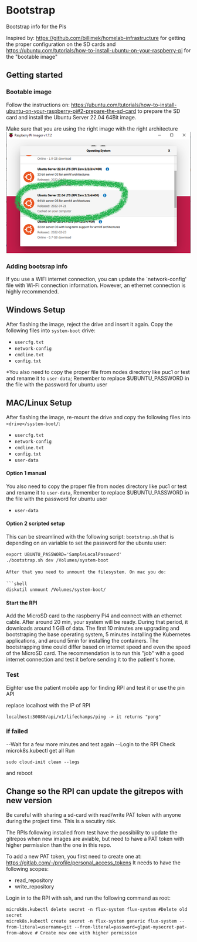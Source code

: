 # Bootstrap

Bootstrap info for the PIs

Inspired by: https://github.com/billimek/homelab-infrastructure for getting the proper configuration on the SD cards and
https://ubuntu.com/tutorials/how-to-install-ubuntu-on-your-raspberry-pi for the "bootable image"

## Getting started

### Bootable image

Follow the instructions on: https://ubuntu.com/tutorials/how-to-install-ubuntu-on-your-raspberry-pi#2-prepare-the-sd-card to prepare the SD card and install the Ubuntu Server 22.04 64Bit image.

Make sure that you are using the right image with the right architecture
![Raspberry PI Arm64 image](ubuntuRPI.png)


### Adding bootsrap info 

If you use a WIFI internet connection, you can update the `network-config' file with Wi-Fi connection information. However, an ethernet connection is highly recommended. 

## Windows Setup
After flashing the image, reject the drive and insert it again. Copy the following files into `system-boot` drive:

* `usercfg.txt`
* `network-config`
* `cmdline.txt`
* `config.txt`

*You also need to copy the proper file from nodes directory like puc1 or test and rename it to `user-data`; Remember to replace $UBUNTU_PASSWORD in the file with the password for ubuntu user

## MAC/Linux Setup

After flashing the image, re-mount the drive and copy the following files into `<drive>/system-boot/`:

* `usercfg.txt`
* `network-config`
* `cmdline.txt`
* `config.txt`
* `user-data`
#### Option 1 manual
You also need to copy the proper file from nodes directory like puc1 or test and rename it to `user-data`, Remember to replace $UBUNTU_PASSWORD in the file with the password for ubuntu user
* `user-data`

#### Option 2 scripted setup

This can be streamlined with the following script: `bootstrap.sh` that is depending on an variable to set the password for the ubuntu user:

```shell
export UBUNTU_PASSWORD='SampleLocalPassword'
./bootstrap.sh dev /Volumes/system-boot

After that you need to unmount the filesystem. On mac you do:

```shell
diskutil unmount /Volumes/system-boot/
```

#### Start the RPI 

Add the MicroSD card to the raspberry Pi4 and connect with an ethernet cable. After around 20 min, your system will be ready. During that period, it downloads around 1 GiB of data. The first 10 minutes are upgrading and bootstraping the base operating system, 5 minutes installing the Kubernetes applications, and around 5min for installing the containers. The bootstrapping time could differ based on internet speed and even the speed of the MicroSD card. The recommendation is to run this "job" with a good internet connection and test it before sending it to the patient's home. 

### Test
Eighter use the patient mobile app for finding RPI and test it or use the pin API

replace localhost with the IP of RPI
``` shell
localhost:30080/api/v1/lifechamps/ping -> it returns "pong"
```

### if failed
--Wait for a few more minutes and test again
--Login to the RPI
Check microk8s.kubectl get all
Run 
``` shell
sudo cloud-init clean --logs
```
and reboot


## Change so the RPI can update the gitrepos with new version
Be careful with sharing a sd-card with read/write PAT token with anyone during the project time. This is a secutiry risk.

The RPIs following installed from test have the possibility to update the gitrepos when new images are aviable, but need to have a PAT token with higher permission than the one in this repo. 

To add a new PAT token, you first need to create one at: https://gitlab.com/-/profile/personal_access_tokens
It needs to have the following scopes: 

- read_repository
- write_repository

Login in to the RPI with ssh, and run the following command as root:
```shell
microk8s.kubectl delete secret -n flux-system flux-system #Delete old secret
microk8s.kubectl create secret -n flux-system generic flux-system --from-literal=username=git --from-literal=password=glpat-mysecret-pat-from-above # Create new one with higher permission
```



